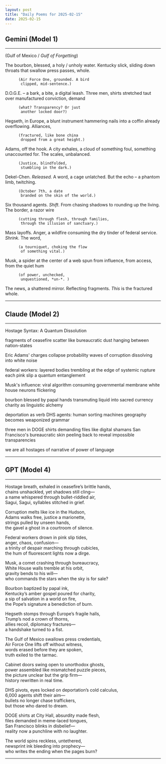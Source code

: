 ```yaml
---
layout: post
title: "Daily Poems for 2025-02-15"
date: 2025-02-15
---
```


## Gemini (Model 1)

*****
(Gulf of Mexico / *Gulf of Forgetting*)

The bourbon, blessed, a holy / unholy water.
Kentucky slick, sliding down throats
that swallow press passes, whole.

          (Air Force One, grounded. A bird
           clipped, mid-sentence.)

D.O.G.E. – a bark, a bite, a digital
leash. Three men, shirts stretched taut
over manufactured conviction, demand

          (what? Transparency? Or just
           another locked door?)

Hegseth, in Europe, a blunt instrument
hammering nails into a coffin
already overflowing. Alliances,

          (fractured, like bone china
           dropped from a great height.)

Adams, off the hook. A city exhales,
a cloud of something foul, something
unaccounted for. The scales, unbalanced.

          (Justice, blindfolded,
           stumbling in the dark.)

Dekel-Chen. *Released.* A word, a cage
unlatched. But the echo –
a phantom limb, twitching.

          (October 7th, a date
           branded on the skin of the world.)

Six thousand agents. *Shift.*
From chasing shadows to rounding up
the living. The border, a razor wire

          (cutting through flesh, through families,
           through the illusion of sanctuary.)

Mass layoffs. Anger, a wildfire
consuming the dry tinder of
federal service. *Shrink.* The word,

          (a tourniquet, choking the flow
           of something vital.)

Musk, a spider at the center
of a web spun from influence,
from access, from the quiet hum

          (of power, unchecked,
           unquestioned, *un-*. )

The news, a shattered mirror.
Reflecting fragments.
*This* is the fractured whole.
*****

## Claude (Model 2)

*****
Hostage Syntax: A Quantum Dissolution

fragments of ceasefire scatter
                    like bureaucratic dust
                                 hanging between nation-states

Eric Adams' charges collapse
    probability waves of corruption
        dissolving into white noise

federal workers: layered bodies
    trembling at the edge of systemic rupture
        each pink slip a quantum entanglement

Musk's influence: viral algorithm
    consuming governmental membrane
        white house neurons flickering

bourbon blessed by papal hands
    transmuting liquid into sacred currency
        charity as linguistic alchemy

deportation as verb
    DHS agents: human sorting machines
        geography becomes weaponized grammar

three men in DOGE shirts
    demanding files like digital shamans
        San Francisco's bureaucratic skin
            peeling back to reveal
                impossible transparencies

we are all hostages
    of narrative
        of power
            of language
*****

## GPT (Model 4)

*****  
Hostage breath, exhaled in ceasefire’s brittle hands,  
chains unshackled, yet shadows still cling—  
a name whispered through bullet-riddled air,  
Sagui, Sagui, syllables stitched in grief.  

Corruption melts like ice in the Hudson,  
Adams walks free, justice a marionette,  
strings pulled by unseen hands,  
the gavel a ghost in a courtroom of silence.  

Federal workers drown in pink slip tides,  
anger, chaos, confusion—  
a trinity of despair marching through cubicles,  
the hum of fluorescent lights now a dirge.  

Musk, a comet crashing through bureaucracy,  
White House walls tremble at his orbit,  
gravity bends to his will—  
who commands the stars when the sky is for sale?  

Bourbon baptized by papal ink,  
Kentucky’s amber gospel poured for charity,  
a sip of salvation in a world on fire,  
the Pope’s signature a benediction of burn.  

Hegseth stomps through Europe’s fragile halls,  
Trump’s nod a crown of thorns,  
allies recoil, diplomacy fractures—  
a handshake turned to a fist.  

The Gulf of Mexico swallows press credentials,  
Air Force One lifts off without witness,  
words erased before they are spoken,  
truth exiled to the tarmac.  

Cabinet doors swing open to unorthodox ghosts,  
power assembled like mismatched puzzle pieces,  
the picture unclear but the grip firm—  
history rewritten in real time.  

DHS pivots, eyes locked on deportation’s cold calculus,  
6,000 agents shift their aim—  
bullets no longer chase traffickers,  
but those who dared to dream.  

DOGE shirts at City Hall, absurdity made flesh,  
files demanded in meme-laced tongues,  
San Francisco blinks in disbelief—  
reality now a punchline with no laughter.  

The world spins reckless, untethered,  
newsprint ink bleeding into prophecy—  
who writes the ending when the pages burn?  
*****
